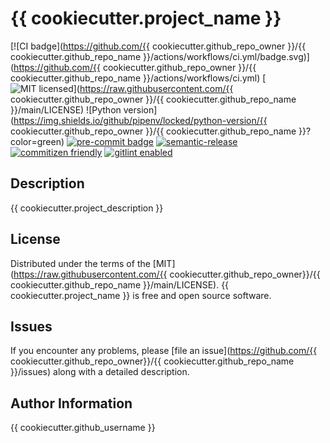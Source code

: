 {{ cookiecutter.project_name }}
=========

[![CI badge](https://github.com/{{ cookiecutter.github_repo_owner }}/{{ cookiecutter.github_repo_name }}/actions/workflows/ci.yml/badge.svg)](https://github.com/{{ cookiecutter.github_repo_owner }}/{{ cookiecutter.github_repo_name }}/actions/workflows/ci.yml)
[![MIT licensed](https://img.shields.io/badge/license-MIT-blue.svg)](https://raw.githubusercontent.com/{{ cookiecutter.github_repo_owner }}/{{ cookiecutter.github_repo_name }}/main/LICENSE)
![Python version](https://img.shields.io/github/pipenv/locked/python-version/{{ cookiecutter.github_repo_owner }}/{{ cookiecutter.github_repo_name }}?color=green)
[![pre-commit badge](https://img.shields.io/badge/pre--commit-enabled-brightgreen?logo=pre-commit&logoColor=white)](https://github.com/pre-commit/pre-commit)
[![semantic-release](https://img.shields.io/badge/semantic--release-conventionalcommits-e10079?logo=semantic-release)](https://github.com/semantic-release/semantic-release)
[![commitizen friendly](https://img.shields.io/badge/commitizen-friendly-brightgreen.svg)](http://commitizen.github.io/cz-cli)
[![gitlint enabled](https://img.shields.io/badge/gitlint-enabled-orange)](https://github.com/jorisroovers/gitlint)

Description
------------

{{ cookiecutter.project_description }}

License
-------

Distributed under the terms of the [MIT](https://raw.githubusercontent.com/{{ cookiecutter.github_repo_owner}}/{{ cookiecutter.github_repo_name }}/main/LICENSE). {{ cookiecutter.project_name }} is free and open source software.

Issues
------

If you encounter any problems, please [file an issue](https://github.com/{{ cookiecutter.github_repo_owner}}/{{ cookiecutter.github_repo_name }}/issues) along with a detailed description.

Author Information
------------------

{{ cookiecutter.github_username }}

